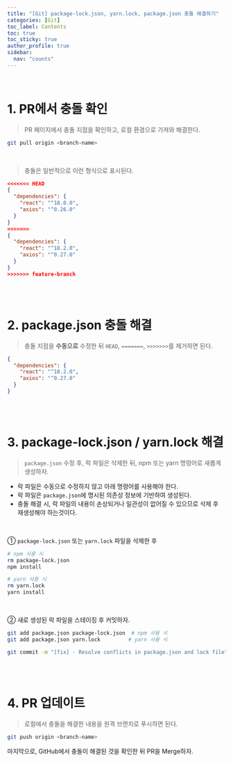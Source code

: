 ```yaml
---
title: "[Git] package-lock.json, yarn.lock, package.json 충돌 해결하기"
categories: [Git]
toc_label: Contents
toc: true
toc_sticky: true
author_profile: true
sidebar:
  nav: "counts"
---
```


<br>

# 1. PR에서 충돌 확인

> PR 페이지에서 충돌 지점을 확인하고, 로컬 환경으로 가져와 해결한다.

```bash
git pull origin <branch-name>
```

<br>

> 충돌은 일반적으로 이런 형식으로 표시된다.

```json
<<<<<<< HEAD
{
  "dependencies": {
    "react": "^18.0.0",
    "axios": "^0.26.0"
  }
}
=======
{
  "dependencies": {
    "react": "^18.2.0",
    "axios": "^0.27.0"
  }
}
>>>>>>> feature-branch
```

<br><br>

# 2. package.json 충돌 해결

> 충돌 지점을 **수동으로** 수정한 뒤 `HEAD`, `=======`, `>>>>>>>`를 제거하면 된다.

```json
{
  "dependencies": {
    "react": "^18.2.0",
    "axios": "^0.27.0"
  }
}
```

<br><br>

# 3. package-lock.json / yarn.lock 해결

> `package.json` 수정 후, 락 파일은 삭제한 뒤, npm 또는 yarn 명령어로 새롭게 생성하자.

- 락 파일은 수동으로 수정하지 않고 아래 명령어를 사용해야 한다.
- 락 파일은 `package.json`에 명시된 의존성 정보에 기반하여 생성된다.
- 충돌 해결 시, 락 파일의 내용이 손상되거나 일관성이 없어질 수 있으므로 삭제 후 재생성해야 하는것이다.

<br>

① `package-lock.json` 또는 `yarn.lock` 파일을 삭제한 후

```bash
# npm 사용 시
rm package-lock.json
npm install

# yarn 사용 시
rm yarn.lock
yarn install
```

<br>

② 새로 생성된 락 파일을 스테이징 후 커밋하자.

```bash
git add package.json package-lock.json  # npm 사용 시
git add package.json yarn.lock         # yarn 사용 시
```

```bash
git commit -m "[fix] - Resolve conflicts in package.json and lock file"
```

<br><br>

# 4. PR 업데이트

> 로컬에서 충돌을 해결한 내용을 원격 브랜치로 푸시하면 된다.

```bash
git push origin <branch-name>
```

마지막으로, GitHub에서 충돌이 해결된 것을 확인한 뒤 PR을 Merge하자.

<br>
